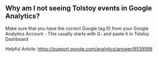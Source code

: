 ## Why am I not seeing Tolstoy events in Google Analytics?

Make sure that you have the correct Google tag ID from your Google Analytics Account  - This usually starts with G- and paste it in Tolstoy Dashboard

Helpful Article: https://support.google.com/analytics/answer/9539598
